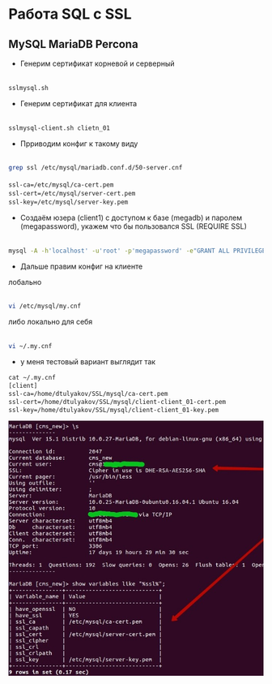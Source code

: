 # Работа SQL с SSL

## MySQL MariaDB Percona

- Генерим сертификат корневой и серверный

```bash

sslmysql.sh
```
- Генерим сертификат для клиента

```bash

sslmysql-client.sh clietn_01
```

- Прриводим конфиг к такому виду

```bash

grep ssl /etc/mysql/mariadb.conf.d/50-server.cnf

ssl-ca=/etc/mysql/ca-cert.pem
ssl-cert=/etc/mysql/server-cert.pem
ssl-key=/etc/mysql/server-key.pem
```

- Создаём юзера (client1) с доступом к базе (megadb) и паролем (megapassword), укажем что бы пользовался SSL (REQUIRE SSL)

```bash

mysql -A -h'localhost' -u'root' -p'megapassword' -e"GRANT ALL PRIVILEGES ON megadb.* TO 'client1'@'%' IDENTIFIED BY 'megapassword' REQUIRE SSL"
```

- Дальше правим конфиг на клиенте

лобально
```bash

vi /etc/mysql/my.cnf
```

либо локально для себя
```bash

vi ~/.my.cnf
```

- у меня тестовый вариант выглядит так
```
cat ~/.my.cnf
[client]
ssl-ca=/home/dtulyakov/SSL/mysql/ca-cert.pem
ssl-cert=/home/dtulyakov/SSL/mysql/client-client_01-cert.pem
ssl-key=/home/dtulyakov/SSL/mysql/client-client_01-key.pem
```
![](img/ssl-mariadb.jpg)
